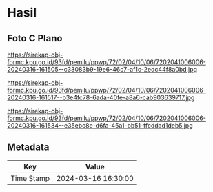 # Hasil

## Foto C Plano

https://sirekap-obj-formc.kpu.go.id/93fd/pemilu/ppwp/72/02/04/10/06/7202041006006-20240316-161505--c33083b9-19e6-46c7-af1c-2edc44f8a0bd.jpg

https://sirekap-obj-formc.kpu.go.id/93fd/pemilu/ppwp/72/02/04/10/06/7202041006006-20240316-161517--b3e4fc78-6ada-40fe-a8a6-cab903639717.jpg

https://sirekap-obj-formc.kpu.go.id/93fd/pemilu/ppwp/72/02/04/10/06/7202041006006-20240316-161534--e35ebc8e-d6fa-45a1-bb51-ffcddad1deb5.jpg


## Metadata

| Key        | Value               |
| ---------- | ------------------- |
| Time Stamp | 2024-03-16 16:30:00 |



